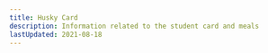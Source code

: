 ```yaml
---
title: Husky Card
description: Information related to the student card and meals
lastUpdated: 2021-08-18
---
```

